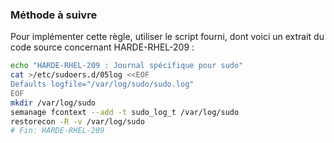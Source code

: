 
### Méthode à suivre

Pour implémenter cette règle, utiliser le script fourni, dont voici un extrait du code source concernant HARDE-RHEL-209 :

``` {.bash .numberLines}
echo "HARDE-RHEL-209 : Journal spécifique pour sudo"
cat >/etc/sudoers.d/05log <<EOF
Defaults logfile="/var/log/sudo/sudo.log"
EOF
mkdir /var/log/sudo
semanage fcontext --add -t sudo_log_t /var/log/sudo
restorecon -R -v /var/log/sudo
# Fin: HARDE-RHEL-209
```

